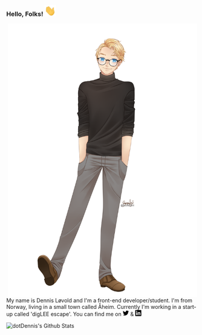 ### Hello, Folks! <img src="icons/wave.gif" width="30px">

<img align="right" height="722" width="500" src="images/dennis.png">

My name is Dennis Løvold and I'm a front-end developer/student. I'm from Norway, living in a small town called Åheim. Currently I'm working in a start-up called 'digLEE escape'. You can find me on <a href="https://twitter.com/d0tDennis"><img height="16px" src="icons/twitter.svg"></a> & <a href="https://www.linkedin.com/in/dotdennis/"><img height="16px" src="icons/linkedin.svg"></a>

![dotDennis's Github Stats](https://github-readme-stats.vercel.app/api?username=dotDennis&show_icons=true&theme=radical)
